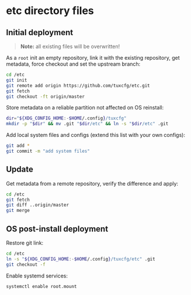 etc directory files
===================

## Initial deployment ##

> **Note:** all existing files will be overwritten!

As a `root` init an empty repository, link it with the existing repository, get metadata, force checkout and set the upstream branch:

```bash
cd /etc
git init
git remote add origin https://github.com/tuxcfg/etc.git
git fetch
git checkout -ft origin/master
```

Store metadata on a reliable partition not affected on OS reinstall:

```bash
dir="${XDG_CONFIG_HOME:-$HOME/.config}/tuxcfg"
mkdir -p "$dir" && mv .git "$dir/etc" && ln -s "$dir/etc" .git
```

Add local system files and configs (extend this list with your own configs):

```bash
git add *
git commit -m "add system files"
```


## Update ##

Get metadata from a remote repository, verify the difference and apply:

```bash
cd /etc
git fetch
git diff ..origin/master
git merge
```


## OS post-install deployment ##

Restore git link:

```bash
cd /etc
ln -s "${XDG_CONFIG_HOME:-$HOME/.config}/tuxcfg/etc" .git
git checkout -f
```

Enable systemd services:

```bash
systemctl enable root.mount
```
